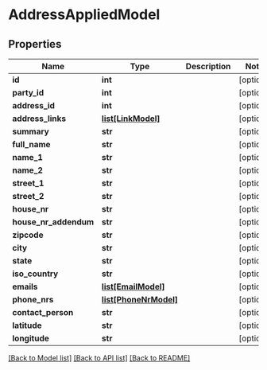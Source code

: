 # AddressAppliedModel

## Properties
Name | Type | Description | Notes
------------ | ------------- | ------------- | -------------
**id** | **int** |  | [optional] 
**party_id** | **int** |  | [optional] 
**address_id** | **int** |  | [optional] 
**address_links** | [**list[LinkModel]**](LinkModel.md) |  | [optional] 
**summary** | **str** |  | [optional] 
**full_name** | **str** |  | [optional] 
**name_1** | **str** |  | [optional] 
**name_2** | **str** |  | [optional] 
**street_1** | **str** |  | [optional] 
**street_2** | **str** |  | [optional] 
**house_nr** | **str** |  | [optional] 
**house_nr_addendum** | **str** |  | [optional] 
**zipcode** | **str** |  | [optional] 
**city** | **str** |  | [optional] 
**state** | **str** |  | [optional] 
**iso_country** | **str** |  | [optional] 
**emails** | [**list[EmailModel]**](EmailModel.md) |  | [optional] 
**phone_nrs** | [**list[PhoneNrModel]**](PhoneNrModel.md) |  | [optional] 
**contact_person** | **str** |  | [optional] 
**latitude** | **str** |  | [optional] 
**longitude** | **str** |  | [optional] 

[[Back to Model list]](../README.md#documentation-for-models) [[Back to API list]](../README.md#documentation-for-api-endpoints) [[Back to README]](../README.md)



